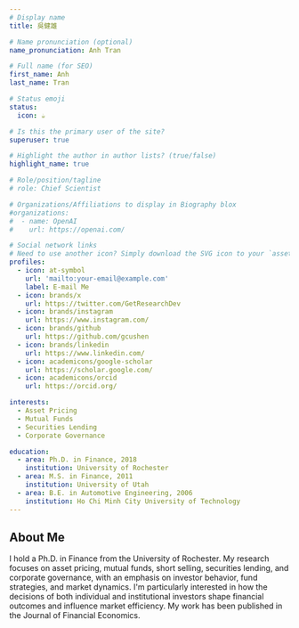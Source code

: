 ```yaml
---
# Display name
title: 吳健雄

# Name pronunciation (optional)
name_pronunciation: Anh Tran

# Full name (for SEO)
first_name: Anh
last_name: Tran

# Status emoji
status:
  icon: ☕️

# Is this the primary user of the site?
superuser: true

# Highlight the author in author lists? (true/false)
highlight_name: true

# Role/position/tagline
# role: Chief Scientist

# Organizations/Affiliations to display in Biography blox
#organizations:
#  - name: OpenAI
#    url: https://openai.com/

# Social network links
# Need to use another icon? Simply download the SVG icon to your `assets/media/icons/` folder.
profiles:
  - icon: at-symbol
    url: 'mailto:your-email@example.com'
    label: E-mail Me
  - icon: brands/x
    url: https://twitter.com/GetResearchDev
  - icon: brands/instagram
    url: https://www.instagram.com/
  - icon: brands/github
    url: https://github.com/gcushen
  - icon: brands/linkedin
    url: https://www.linkedin.com/
  - icon: academicons/google-scholar
    url: https://scholar.google.com/
  - icon: academicons/orcid
    url: https://orcid.org/

interests:
  - Asset Pricing
  - Mutual Funds
  - Securities Lending
  - Corporate Governance

education:
  - area: Ph.D. in Finance, 2018
    institution: University of Rochester
  - area: M.S. in Finance, 2011
    institution: University of Utah
  - area: B.E. in Automotive Engineering, 2006
    institution: Ho Chi Minh City University of Technology
---
```


## About Me

I hold a Ph.D. in Finance from the University of Rochester. My research focuses on asset pricing, mutual funds, short selling, securities lending, and corporate governance, with an emphasis on investor behavior, fund strategies, and market dynamics. I'm particularly interested in how the decisions of both individual and institutional investors shape financial outcomes and influence market efficiency. My work has been published in the Journal of Financial Economics.
